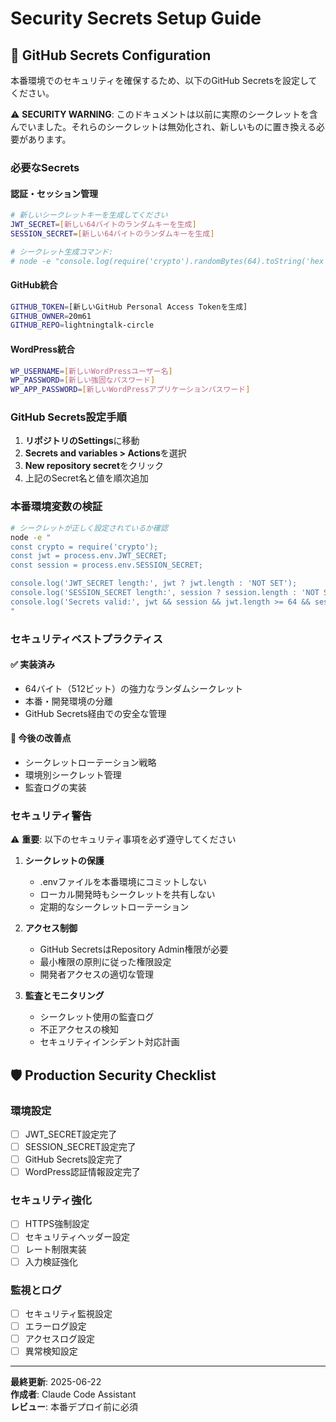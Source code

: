 # Security Secrets Setup Guide

## 🔐 GitHub Secrets Configuration

本番環境でのセキュリティを確保するため、以下のGitHub Secretsを設定してください。

⚠️ **SECURITY
WARNING**: このドキュメントは以前に実際のシークレットを含んでいました。それらのシークレットは無効化され、新しいものに置き換える必要があります。

### 必要なSecrets

#### 認証・セッション管理

```bash
# 新しいシークレットキーを生成してください
JWT_SECRET=[新しい64バイトのランダムキーを生成]
SESSION_SECRET=[新しい64バイトのランダムキーを生成]

# シークレット生成コマンド:
# node -e "console.log(require('crypto').randomBytes(64).toString('hex'))"
```

#### GitHub統合

```bash
GITHUB_TOKEN=[新しいGitHub Personal Access Tokenを生成]
GITHUB_OWNER=20m61
GITHUB_REPO=lightningtalk-circle
```

#### WordPress統合

```bash
WP_USERNAME=[新しいWordPressユーザー名]
WP_PASSWORD=[新しい強固なパスワード]
WP_APP_PASSWORD=[新しいWordPressアプリケーションパスワード]
```

### GitHub Secrets設定手順

1. **リポジトリのSettings**に移動
2. **Secrets and variables > Actions**を選択
3. **New repository secret**をクリック
4. 上記のSecret名と値を順次追加

### 本番環境変数の検証

```bash
# シークレットが正しく設定されているか確認
node -e "
const crypto = require('crypto');
const jwt = process.env.JWT_SECRET;
const session = process.env.SESSION_SECRET;

console.log('JWT_SECRET length:', jwt ? jwt.length : 'NOT SET');
console.log('SESSION_SECRET length:', session ? session.length : 'NOT SET');
console.log('Secrets valid:', jwt && session && jwt.length >= 64 && session.length >= 64);
"
```

### セキュリティベストプラクティス

#### ✅ 実装済み

- 64バイト（512ビット）の強力なランダムシークレット
- 本番・開発環境の分離
- GitHub Secrets経由での安全な管理

#### 🔄 今後の改善点

- シークレットローテーション戦略
- 環境別シークレット管理
- 監査ログの実装

### セキュリティ警告

⚠️ **重要**: 以下のセキュリティ事項を必ず遵守してください

1. **シークレットの保護**
   - .envファイルを本番環境にコミットしない
   - ローカル開発時もシークレットを共有しない
   - 定期的なシークレットローテーション

2. **アクセス制御**
   - GitHub SecretsはRepository Admin権限が必要
   - 最小権限の原則に従った権限設定
   - 開発者アクセスの適切な管理

3. **監査とモニタリング**
   - シークレット使用の監査ログ
   - 不正アクセスの検知
   - セキュリティインシデント対応計画

## 🛡️ Production Security Checklist

### 環境設定

- [ ] JWT_SECRET設定完了
- [ ] SESSION_SECRET設定完了
- [ ] GitHub Secrets設定完了
- [ ] WordPress認証情報設定完了

### セキュリティ強化

- [ ] HTTPS強制設定
- [ ] セキュリティヘッダー設定
- [ ] レート制限実装
- [ ] 入力検証強化

### 監視とログ

- [ ] セキュリティ監視設定
- [ ] エラーログ設定
- [ ] アクセスログ設定
- [ ] 異常検知設定

---

**最終更新**: 2025-06-22  
**作成者**: Claude Code Assistant  
**レビュー**: 本番デプロイ前に必須
